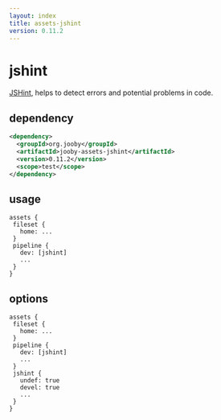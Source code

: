 ```yaml
---
layout: index
title: assets-jshint
version: 0.11.2
---
```


# jshint

<a href="http://jshint.com/">JSHint</a>, helps to detect errors and potential problems in code.

## dependency

```xml
<dependency>
  <groupId>org.jooby</groupId>
  <artifactId>jooby-assets-jshint</artifactId>
  <version>0.11.2</version>
  <scope>test</scope>
</dependency>
```

## usage

```
assets {
 fileset {
   home: ...
 }
 pipeline {
   dev: [jshint]
   ...
 }
}
```

## options

```
assets {
 fileset {
   home: ...
 }
 pipeline {
   dev: [jshint]
   ...
 }
 jshint {
   undef: true
   devel: true
   ...
 }
}
```
